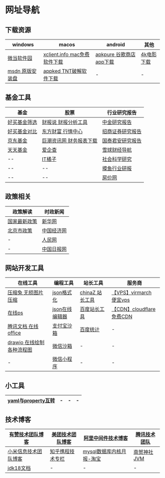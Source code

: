 # 网址导航
## 下载资源

| windows | macos | android | 其他|
| ------ | ------ | ------ | ------|
| [微当软件园](https://www.weidown.com/) | [xclient.info mac免费软件下载](https://xclient.info/) | [apkpure 谷歌商店app下载](https://apkpure.com/cn/app) | [4k电影下载](https://www.mini4k.com/movies)
| [msdn 原版安装盘](http://msdn.itellyou.cn/) | [appked TNT破解软件下载](http://www.macbed.com/) |-  |- |

## 基金工具
| 基金 | 股票 | 行业研究报告 |
| ------ | ------ | ------ |
| [好买基金筛选](https://www.howbuy.com/fundtool/filter.htm)|[财报说 财报分析工具](https://caibaoshuo.com/) |[中金研究报告](http://www.yanjiubaogao.com/)|
|[好买基金对比](https://www.howbuy.com/fundtool/compare.htm)|[东方财富 行情中心](http://quote.eastmoney.com/center/) |[招商证券研究报告](https://www.newone.com.cn/research)|
|[京东基金](https://fund.jd.com/)|[巨潮资讯网 财务报表下载](http://www.cninfo.com.cn/new/commonUrl?url=disclosure/list/notice#sseMain) |[国泰君安研究报告](https://www.gtja.com/content/research/industry.html)|
|[天天基金](http://fund.eastmoney.com/)|[爱企查](https://aiqicha.baidu.com/) |[雪球财经导航](https://xueqiu.com/dh) |
|-- |[IT橘子](https://itjuzi.com/) | [社会科学研究](http://shxyj.ajcass.org/)
|-- |-- |[摸鱼行业研报](http://www.woshipm.com/fish/files)
|-- |-- |[房价网](http://bj.fangjia.com/)

## 政策相关
| 政策解读 | 时政新闻 |
| ------- | -------- |
|[国家最新政策](http://www.gov.cn/zhengce/zuixin.htm) | [新华网](http://www.xinhuanet.com/) |
|[北京市政策](http://jxj.beijing.gov.cn/zwgk/zcwj/bjszc/) | [中国经济网](http://www.ce.cn/) |
|- | [人民网](http://www.people.com.cn/) |
|- | [中国日报网](https://cn.chinadaily.com.cn/) |

## 网站开发工具
| 在线工具 | 编程工具 | 站长工具 | 服务商 |
| ------ | ------ | ------ | ------ |
|[压缩兔 无损图片压缩](https://www.yasuotu.com/) |[json格式化](https://www.json.cn/)|[chinaZ 站长工具](https://tool.chinaz.com/) |[【VPS】virmarch 便宜vps](https://billing.virmach.com/aff.php?aff=3922)|
|[在线ps](https://www.uupoop.com/)|[json在线编辑器](https://www.bejson.com/jsoneditoronline/)|[百度站长工具](https://ziyuan.baidu.com/site/index#/)|[【CDN】cloudflare 免费CDN](https://dash.cloudflare.com/)|
|[腾讯文档 在线office](https://docs.qq.com/desktop/)|[支付宝沙箱](https://openhome.alipay.com/platform/appDaily.htm?tab=info)|[百度统计](https://tongji.baidu.com/web/homepage/index)|- |
|[drawio 在线绘制各种流程图](https://app.diagrams.net/) |[微信沙箱](https://mp.weixin.qq.com/debug/cgi-bin/sandboxinfo?action=showinfo&t=sandbox/index)|-|- |
|- |[微信小程序](https://mp.weixin.qq.com/wxopen/initprofile?action=home&lang=zh_CN&token=1658137)|- |- |

## 小工具

| [yaml与property互转](https://www.toyaml.com/index.html) |- |- |- |
| ------ | ------ | ------ | ------ |

## 技术博客
| [有赞技术团队博客](https://tech.youzan.com/) |[美团技术团队博客](https://tech.meituan.com/) |[阿里中间件技术博客](http://jm.taobao.org/)|[腾讯技术团队](https://cloud.tencent.com/developer/teams) |
| ------ | ------ | ------ | ------ |
|[小米信息技术团队博客](https://xiaomi-info.github.io/) | [知乎携程技术专栏](https://zhuanlan.zhihu.com/ctriptech) | [mysql数据库内核月报-淘宝](http://mysql.taobao.org/monthly/) | [南贺神社JVM](https://ceaser.wang/categories/jvm/page/3/)|
|[jdk18文档](https://docs.oracle.com/en/java/javase/18/)|- |- |- |